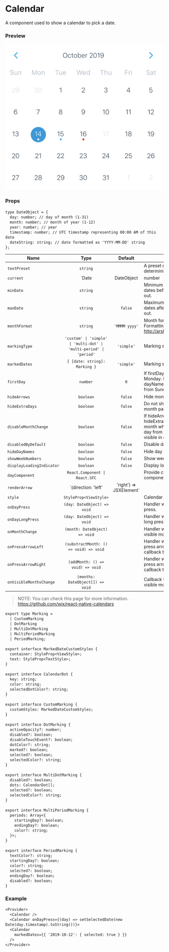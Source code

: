 # Calendar

A component used to show a calendar to pick a date.

### Preview

![calendar_preview](../assets/calendar_preview.png)

### Props

```tsx
type DateObject = {
  day: number; // day of month (1-31)
  month: number; // month of year (1-12)
  year: number; // year
  timestamp: number; // UTC timestamp representing 00:00 AM of this date
  dateString: string; // date formatted as 'YYYY-MM-DD' string
};
```

| Name                      |                              Type                               |    Default    | Description                                                                                                                                         |
| ------------------------- | :-------------------------------------------------------------: | :-----------: | --------------------------------------------------------------------------------------------------------------------------------------------------- |
| `textPreset`              |                            `string`                             |               | A preset of font to use when determining the font style.                                                                                            |
| `current`                 |         `Date | DateObject | number | string | XDate;`          |    `Date`     | Initially visible month.                                                                                                                            |
| `minDate`                 |                            `string`                             |               | Minimum date that can be selected, dates before minDate will be grayed out.                                                                         |
| `maxDate`                 |                            `string`                             |    `false`    | Maximum date that can be selected, dates after maxDate will be grayed out.                                                                          |
| `monthFormat`             |                            `string`                             | `'MMMM yyyy'` | Month format in calendar title. Formatting values: http://arshaw.com/xdate/#Formatting                                                              |
| `markingType`             | `'custom' \| 'simple' \| 'multi-dot' \| 'multi-period' \| 'period'` |  `'simple'`   | Marking style on the date.                                                                                                                          |
| `markedDates`             |                  `{ [date: string]: Marking }`                  |  `'simple'`   | Marking style on the date.                                                                                                                          |
| `firstDay`                |                            `number`                             |      `0`      | If firstDay=1 week starts from Monday. Note that dayNames and dayNamesShort should still start from Sunday.                                         |
| `hideArrows`              |                            `boolean`                            |    `false`    | Hide month navigation arrows.                                                                                                                       |
| `hideExtraDays`           |                            `boolean`                            |    `false`    | Do not show days of other months in month page.                                                                                                     |
| `disableMonthChange`      |                            `boolean`                            |    `false`    | If hideArrows=false and hideExtraDays=false do not switch month when tapping on greyed out day from another month that is visible in calendar page. |
| `disabledByDefault`       |                            `boolean`                            |    `false`    | Disable days by default.                                                                                                                            |
| `hideDayNames`            |                            `boolean`                            |    `false`    | Hide day names.                                                                                                                                     |
| `showWeekNumbers`         |                            `boolean`                            |    `false`    | Show week numbers to the left.                                                                                                                      |
| `displayLoadingIndicator` |                            `boolean`                            |    `false`    | Display loading indicator.                                                                                                                          |
| `dayComponent`            |                  `React.Component \| React.SFC`                  |               | Provide custom day rendering component.                                                                                                             |
| `renderArrow`             |          `(direction: 'left' | 'right') => JSXElement`          |               | Replace default arrows with custom ones.                                                                                                            |
| `style`                   |                     `StyleProp<ViewStyle>`                      |               | Calendar container style.                                                                                                                           |
| `onDayPress`              |                   `(day: DateObject) => void`                   |               | Handler which gets executed on day press.                                                                                                           |
| `onDayLongPress`          |                   `(day: DateObject) => void`                   |               | Handler which gets executed on day long press.                                                                                                      |
| `onMonthChange`           |                  `(month: DateObject) => void`                  |               | Handler which gets executed when visible month changes in calendar.                                                                                 |
| `onPressArrowLeft`        |             `(substractMonth: () => void) => void`              |               | Handler which gets executed when press arrow icon left. It receive a callback that can go back month.                                               |
| `onPressArrowRight`       |                `(addMonth: () => void) => void`                 |               | Handler which gets executed when press arrow icon left. It receive a callback that can go next month.                                               |
| `onVisibleMonthsChange`   |                `(months: DateObject[]) => void`                 |               | Callback which gets executed when visible months change in scroll view.                                                                             |

> NOTE: You can check this page for more information. https://github.com/wix/react-native-calendars

```tsx
export type Marking =
  | CustomMarking
  | DotMarking
  | MultiDotMarking
  | MultiPeriodMarking
  | PeriodMarking;

export interface MarkedDateCustomStyles {
  container: StyleProp<ViewStyle>;
  text: StyleProp<TextStyle>;
}

export interface CalendarDot {
  key: string;
  color: string;
  selectedDotColor?: string;
}

export interface CustomMarking {
  customStyles: MarkedDateCustomStyles;
}

export interface DotMarking {
  activeOpacity?: number;
  disabled?: boolean;
  disableTouchEvent?: boolean;
  dotColor?: string;
  marked?: boolean;
  selected?: boolean;
  selectedColor?: string;
}

export interface MultiDotMarking {
  disabled?: boolean;
  dots: CalendarDot[];
  selected?: boolean;
  selectedColor?: string;
}

export interface MultiPeriodMarking {
  periods: Array<{
    startingDay?: boolean;
    endingDay?: boolean;
    color?: string;
  }>;
}

export interface PeriodMarking {
  textColor?: string;
  startingDay?: boolean;
  color?: string;
  selected?: boolean;
  endingDay?: boolean;
  disabled?: boolean;
}
```

### Example

```tsx
<Provider>
  <Calendar />
  <Calendar onDayPress={(day) => setSelectedDate(new Date(day.timestamp).toString())}>
  <Calendar
    markedDates={{ '2019-10-12': { selected: true } }}
  />
</Provider>
```
